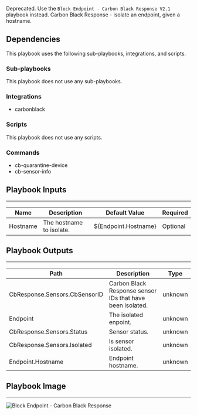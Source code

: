 Deprecated. Use the `Block Endpoint - Carbon Black Response V2.1` playbook instead. Carbon Black Response - isolate an endpoint, given a hostname.

## Dependencies

This playbook uses the following sub-playbooks, integrations, and scripts.

### Sub-playbooks

This playbook does not use any sub-playbooks.

### Integrations

* carbonblack

### Scripts

This playbook does not use any scripts.

### Commands

* cb-quarantine-device
* cb-sensor-info

## Playbook Inputs

---

| **Name** | **Description** | **Default Value** | **Required** |
| --- | --- | --- | --- |
| Hostname | The hostname to isolate. | ${Endpoint.Hostname} | Optional |

## Playbook Outputs

---

| **Path** | **Description** | **Type** |
| --- | --- | --- |
| CbResponse.Sensors.CbSensorID | Carbon Black Response sensor IDs that have been isolated. | unknown |
| Endpoint | The isolated enpoint. | unknown |
| CbResponse.Sensors.Status | Sensor status. | unknown |
| CbResponse.Sensors.Isolated | Is sensor isolated. | unknown |
| Endpoint.Hostname | Endpoint hostname. | unknown |

## Playbook Image

---

![Block Endpoint - Carbon Black Response](../doc_files/Block_Endpoint_-_Carbon_Black_Response.png)
